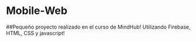 # Mobile-Web

##Pequeño proyecto realizado en el curso de MindHub! Utilizando Firebase, HTML, CSS y javascript!
